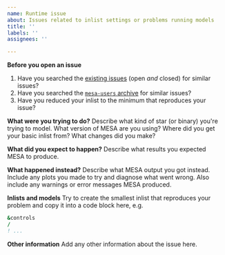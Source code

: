 ```yaml
---
name: Runtime issue
about: Issues related to inlist settings or problems running models
title: ''
labels: ''
assignees: ''

---
```


**Before you open an issue**
1. Have you searched the [existing issues](https://github.com/MESAHub/mesa/issues?q=is%3Aissue) (open *and* closed) for similar issues?
2. Have you searched the [`mesa-users` archive](https://lists.mesastar.org/pipermail/mesa-users/) for similar issues?
3. Have you reduced your inlist to the minimum that reproduces your issue?

**What were you trying to do?**
Describe what kind of star (or binary) you're trying to model.
What version of MESA are you using?
Where did you get your basic inlist from?
What changes did you make?

**What did you expect to happen?**
Describe what results you expected MESA to produce.

**What happened instead?**
Describe what MESA output you got instead.
Include any plots you made to try and diagnose what went wrong.
Also include any warnings or error messages MESA produced.

**Inlists and models**
Try to create the smallest inlist that reproduces your problem and copy it into a code block here, e.g.
```f90
&controls
/
! ...
```

**Other information**
Add any other information about the issue here.
